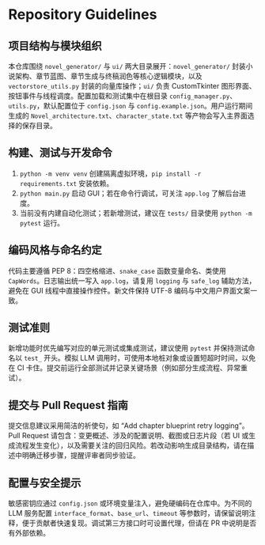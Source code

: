 # Repository Guidelines

## 项目结构与模块组织
本仓库围绕 `novel_generator/` 与 `ui/` 两大目录展开：`novel_generator/` 封装小说架构、章节蓝图、章节生成与终稿润色等核心逻辑模块，以及 `vectorstore_utils.py` 封装的向量库操作；`ui/` 负责 CustomTkinter 图形界面、按钮事件与线程调度。配置加载和测试集中在根目录 `config_manager.py`、`utils.py`，默认配置位于 `config.json` 与 `config.example.json`。用户运行期间生成的 `Novel_architecture.txt`、`character_state.txt` 等产物会写入主界面选择的保存目录。

## 构建、测试与开发命令
1. `python -m venv venv` 创建隔离虚拟环境，`pip install -r requirements.txt` 安装依赖。
2. `python main.py` 启动 GUI；若在命令行调试，可关注 `app.log` 了解后台进度。
3. 当前没有内建自动化测试；若新增测试，建议在 `tests/` 目录使用 `python -m pytest` 运行。

## 编码风格与命名约定
代码主要遵循 PEP 8：四空格缩进、`snake_case` 函数变量命名、类使用 `CapWords`。日志输出统一写入 `app.log`，请复用 `logging` 与 `safe_log` 辅助方法，避免在 GUI 线程中直接操作控件。新文件保持 UTF-8 编码与中文用户界面文案一致。

## 测试准则
新增功能时优先编写对应的单元测试或集成测试，建议使用 `pytest` 并保持测试命名以 `test_` 开头。模拟 LLM 调用时，可使用本地桩对象或设置短超时时间，以免在 CI 卡住。提交前运行全部测试并记录关键场景（例如部分生成流程、异常重试）。

## 提交与 Pull Request 指南
提交信息建议采用简洁的祈使句，如 “Add chapter blueprint retry logging”。Pull Request 请包含：变更概述、涉及的配置说明、截图或日志片段（若 UI 或生成流程发生变化），以及需要关注的回归风险。若改动影响生成目录结构，请在描述中明确迁移步骤，提醒评审者同步验证。

## 配置与安全提示
敏感密钥应通过 `config.json` 或环境变量注入，避免硬编码在仓库中。为不同的 LLM 服务配置 `interface_format`、`base_url`、`timeout` 等参数时，请保留说明注释，便于贡献者快速复现。调试第三方接口时可设置代理，但请在 PR 中说明是否有外部依赖。
